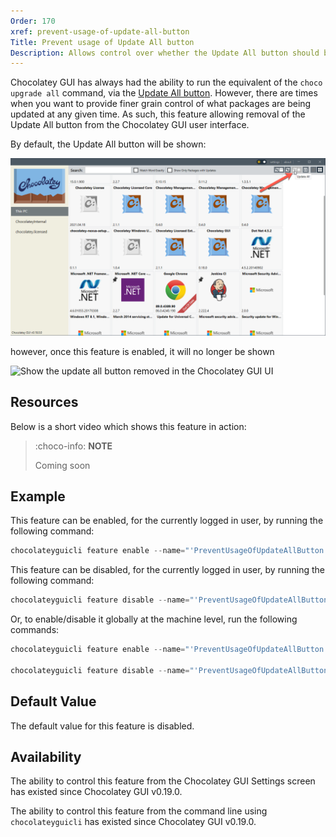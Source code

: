 ```yaml
---
Order: 170
xref: prevent-usage-of-update-all-button
Title: Prevent usage of Update All button
Description: Allows control over whether the Update All button should be available or not.
---
```


Chocolatey GUI has always had the ability to run the equivalent of the `choco upgrade all` command, via the [Update All button](xref:gui-update-all).  However, there are times when you want to provide finer grain control of what packages are being updated at any given time.  As such, this feature allowing removal of the Update All button from the Chocolatey GUI user interface.

By default, the Update All button will be shown:

![Show the update all button in the Chocolatey GUI UI](/assets/images/chocolatey-gui/user_interface_main-window_action_update-all_2.png "Show the update all button in the Chocolatey GUI UI")

however, once this feature is enabled, it will no longer be shown

![Show the update all button removed in the Chocolatey GUI UI](/assets/images/chocolatey-gui/user_interface_main-window_update-all-removed.png "Show the update all button removed in the Chocolatey GUI UI")

<?! Include "../../../../../shared/require-chocolatey-gui-licensed-extension-note.txt" /?>

<?! Include "../../../../../shared/restart-required-warning.txt" /?>

## Resources

Below is a short video which shows this feature in action:

> :choco-info: **NOTE**
>
> Coming soon

## Example

This feature can be enabled, for the currently logged in user, by running the following command:

```powershell
chocolateyguicli feature enable --name="'PreventUsageOfUpdateAllButton'"
```

This feature can be disabled, for the currently logged in user, by running the following command:

```powershell
chocolateyguicli feature disable --name="'PreventUsageOfUpdateAllButton'"
```

Or, to enable/disable it globally at the machine level, run the following commands:

```powershell
chocolateyguicli feature enable --name="'PreventUsageOfUpdateAllButton'" --global

chocolateyguicli feature disable --name="'PreventUsageOfUpdateAllButton'" --global
```

## Default Value

The default value for this feature is disabled.

## Availability

The ability to control this feature from the Chocolatey GUI Settings screen has existed since Chocolatey GUI v0.19.0.

The ability to control this feature from the command line using `chocolateyguicli` has existed since Chocolatey GUI v0.19.0.